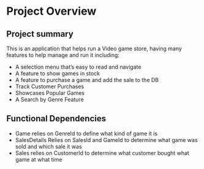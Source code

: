 # Project Overview

## Project summary

This is an application that helps run a Video game store, having many features to help manage and run it including:

- A selection menu that’s easy to read and navigate
- A feature to show games in stock
- A feature to purchase a game and add the sale to the DB
- Track Customer Purchases
- Showcases Popular Games
- A Search by Genre Feature

## Functional Dependencies

- Game relies on GenreId to define what kind of game it is
- SalesDetails Relies on SalesId and GameId to determine what game was sold and which sale it was
- Sales relies on CustomerId to determine what customer bought what game at what time
